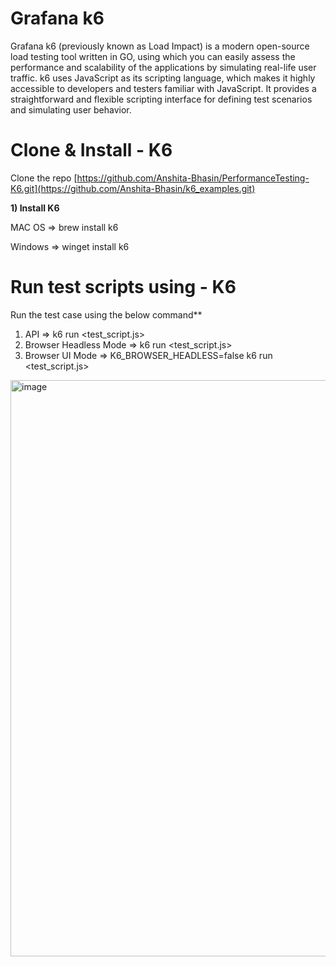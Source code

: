# Grafana k6

Grafana k6 (previously known as Load Impact) is a modern open-source load testing tool written in GO, using which you can easily assess the performance and scalability of the applications by simulating real-life user traffic.
k6 uses JavaScript as its scripting language, which makes it highly accessible to developers and testers familiar with JavaScript. It provides a straightforward and flexible scripting interface for defining test scenarios and simulating user behavior.


# Clone & Install - K6

Clone the repo [https://github.com/Anshita-Bhasin/PerformanceTesting-K6.git](https://github.com/Anshita-Bhasin/k6_examples.git)

**1) Install K6**

MAC OS => brew install k6

Windows => winget install k6

# Run test scripts using - K6

 Run the test case using the below command**

1. API => k6 run <test_script.js>
2. Browser Headless Mode => k6 run <test_script.js>
3. Browser UI Mode => K6_BROWSER_HEADLESS=false k6 run <test_script.js>




<img width="922" alt="image" src="https://github.com/Anshita-Bhasin/k6_examples/assets/10338077/d28e7a3c-5e4b-49d7-8e78-7edaf17efcf5">
